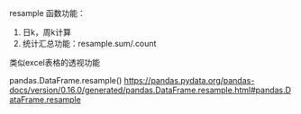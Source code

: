 
resample 函数功能：
1. 日k，周k计算
2. 统计汇总功能：resample.sum/.count

类似excel表格的透视功能

pandas.DataFrame.resample()
https://pandas.pydata.org/pandas-docs/version/0.16.0/generated/pandas.DataFrame.resample.html#pandas.DataFrame.resample
